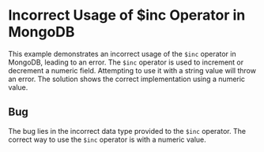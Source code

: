 # Incorrect Usage of $inc Operator in MongoDB
This example demonstrates an incorrect usage of the `$inc` operator in MongoDB, leading to an error. The `$inc` operator is used to increment or decrement a numeric field.  Attempting to use it with a string value will throw an error.  The solution shows the correct implementation using a numeric value.

## Bug
The bug lies in the incorrect data type provided to the `$inc` operator.  The correct way to use the `$inc` operator is with a numeric value.